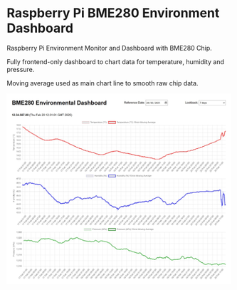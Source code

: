 # Raspberry Pi BME280 Environment Dashboard

Raspberry Pi Environment Monitor and Dashboard with BME280 Chip.

Fully frontend-only dashboard to chart data for temperature, humidity and pressure.

Moving average used as main chart line to smooth raw chip data.

![Screenshot](https://raw.githubusercontent.com/jaungiers/pi-bme280-env-dashboard/refs/heads/main/screenshot.jpg)
